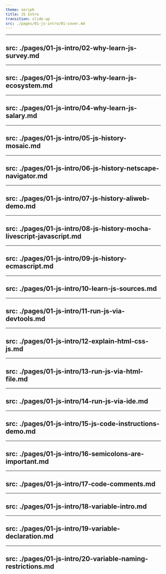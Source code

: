```yaml
---
theme: seriph
title: JS Intro
transition: slide-up
src: ./pages/01-js-intro/01-cover.md
---
```


---
src: ./pages/01-js-intro/02-why-learn-js-survey.md
---

---
src: ./pages/01-js-intro/03-why-learn-js-ecosystem.md
---

---
src: ./pages/01-js-intro/04-why-learn-js-salary.md
---

---
src: ./pages/01-js-intro/05-js-history-mosaic.md
---

---
src: ./pages/01-js-intro/06-js-history-netscape-navigator.md
---

---
src: ./pages/01-js-intro/07-js-history-aliweb-demo.md
---

---
src: ./pages/01-js-intro/08-js-history-mocha-livescript-javascript.md
---

---
src: ./pages/01-js-intro/09-js-history-ecmascript.md
---

---
src: ./pages/01-js-intro/10-learn-js-sources.md
---

---
src: ./pages/01-js-intro/11-run-js-via-devtools.md
---

---
src: ./pages/01-js-intro/12-explain-html-css-js.md
---

---
src: ./pages/01-js-intro/13-run-js-via-html-file.md
---

---
src: ./pages/01-js-intro/14-run-js-via-ide.md
---

---
src: ./pages/01-js-intro/15-js-code-instructions-demo.md
---

---
src: ./pages/01-js-intro/16-semicolons-are-important.md
---

---
src: ./pages/01-js-intro/17-code-comments.md
---

---
src: ./pages/01-js-intro/18-variable-intro.md
---

---
src: ./pages/01-js-intro/19-variable-declaration.md
---

---
src: ./pages/01-js-intro/20-variable-naming-restrictions.md
---



